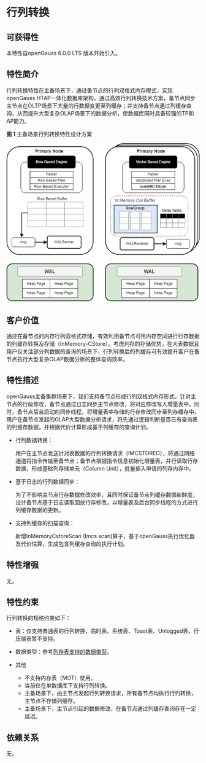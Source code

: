 # 行列转换

## 可获得性<a name="section15406143204715"></a>

本特性自openGauss 6.0.0 LTS 版本开始引入。

## 特性简介<a name="section740615433477"></a>

行列转换特性在主备场景下，通过备节点的行列双格式内存模式，实现openGauss HTAP一体化数据库架构。通过高效行列转换技术方案，备节点同步主节点在OLTP场景下大量的行数据变更至列缓存；并支持备节点通过列缓存查询，从而提升大型复杂OLAP场景下的数据分析，使数据库同时具备较强的TP和AP能力。

**图 1**  主备场景行列转换特性设计方案<a name="fig114741818101675"></a>  

![](figures/HTAP_architecture.jpg)

## 客户价值<a name="section13406743164715"></a>

通过在备节点的内存行列双格式存储，有效利用备节点可用内存空间进行行存数据的列缓存转换及存储（InMemory-CStore）。考虑列存的存储优势，在大表数据且用户仅关注部分列数据的查询的场景下，行列转换后的列缓存可有效提升客户在备节点执行大型复杂OLAP数据分析的整体查询效率。

## 特性描述<a name="section16406154310471"></a>

openGauss主备集群场景下，我们支持备节点形成行列双格式内存形式。针对主节点的行级修改，备节点通过日志同步主节点修改，将对应修改写入增量表中。同时，备节点后台启动的同步线程，将增量表中存储的行存修改同步至列存缓存中。用户在备节点发起的OLAP大型数据分析请求，将先通过逻辑判断是否已有查询表的列缓存数据，并根据代价计算形成基于列缓存的查询计划。

- 行列数据转换：

    用户在主节点发送针对表数据的行列转换请求（IMCSTORED），将通过网络通道将指令传输至备节点；备节点根据指令信息初始化增量表，并行读取行存数据，形成基础列存储单元（Column Unit），批量插入申请的列存内存中。

- 基于日志的行列数据同步：

    为了不影响主节点行存数据修改效率，且同时保证备节点列缓存数据新鲜度，设计备节点基于日志读取回放行存修改，以增量表及后台同步线程的方式进行列缓存数据的更新。

- 支持列缓存的扫描查询：

    新增InMemoryCstoreScan (Imcs scan)算子，基于openGauss执行优化器及代价估算，生成包含列缓存查询的执行计划。


## 特性增强<a name="section1340684315478"></a>

无。

## 特性约束<a name="section06531946143616"></a>

行列转换的规格约束如下：

-   表：仅支持普通表的行列转换，临时表、系统表、Toast表、Unlogged表、行压缩表暂不支持。

-   数据类型：参考[列存表支持的数据类型](../SQLReference/列存表支持的数据类型.md)。

-   其他
    - 不支持内存表（MOT）使用。
    - 当前仅在单数据库下支持行列转换。
    - 主备场景下，由主节点发起行列转换请求，所有备节点均执行行列转换，主节点不存储列缓存。
    - 主备场景下，主节点引起的数据修改，在备节点通过列缓存查询存在一定延迟。
    
    

## 依赖关系<a name="section8406643144716"></a>
无。
